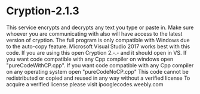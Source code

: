 # Cryption-2.1.3
This service encrypts and decrypts any text you type or paste in.
Make sure whoever you are communicating with also will have access to the latest version of cryption.
The full program is only compatible with Windows due to the auto-copy feature.
Microsoft Visual Studio 2017 works best with this code.
If you are using this open Cryption 2.-.- and it should open in VS.
If you want code compatible with any Cpp compiler on windows open "pureCodeWithCP.cpp".
If you want code compatible with any Cpp compiler on any operating system open "pureCodeNoCP.cpp"
This code cannot be redistributed or copied and reused in any way without a verified license
To acquire a verified license please visit ipooglecodes.weebly.com
